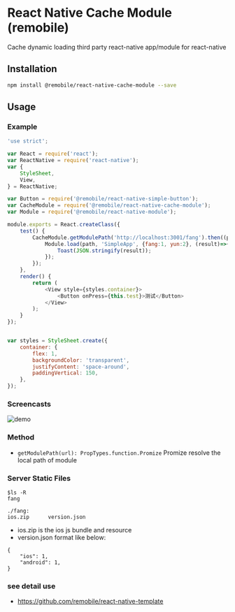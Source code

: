 # React Native Cache Module (remobile)
Cache dynamic loading third party react-native app/module for react-native
## Installation
```sh
npm install @remobile/react-native-cache-module --save
```

## Usage

### Example
```js
'use strict';

var React = require('react');
var ReactNative = require('react-native');
var {
    StyleSheet,
    View,
} = ReactNative;

var Button = require('@remobile/react-native-simple-button');
var CacheModule = require('@remobile/react-native-cache-module');
var Module = require('@remobile/react-native-module');

module.exports = React.createClass({
    test() {
        CacheModule.getModulePath('http://localhost:3001/fang').then((path)=>{
            Module.load(path, 'SimpleApp', {fang:1, yun:2}, (result)=>{
                Toast(JSON.stringify(result));
            });
        });
    },
    render() {
        return (
            <View style={styles.container}>
                <Button onPress={this.test}>测试</Button>
            </View>
        );
    }
});


var styles = StyleSheet.create({
    container: {
        flex: 1,
        backgroundColor: 'transparent',
        justifyContent: 'space-around',
        paddingVertical: 150,
    },
});
```
### Screencasts

![demo](https://github.com/remobile/react-native-cache-module/blob/master/screencasts/demo.gif)

### Method
- `getModulePath(url): PropTypes.function.Promize` Promize resolve the local path of module

### Server Static Files
```
$ls -R
fang

./fang:
ios.zip      version.json
```

* ios.zip is the ios js bundle and resource
* version.json format like below:

```
{
    "ios": 1,
    "android": 1,
}
```

### see detail use
* https://github.com/remobile/react-native-template
